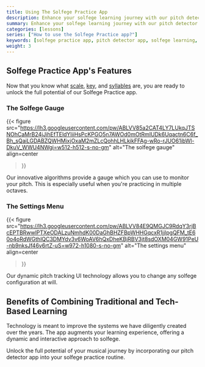 ```yaml
---
title: Using The Solfege Practice App
description: Enhance your solfege learning journey with our pitch detector app's powerful features.
summary: Enhance your solfege learning journey with our pitch detector app's powerful features.
categories: [lessons]
series: ["How to use the Solfege Practice app?"]
keywords: [solfege practice app, pitch detector app, solfege learning, musical features, syllables, solfege gauge, pitch monitoring, octave practice, solfege configuration, traditional learning, tech-based learning, interactive learning, innovative tools]
weight: 3
---
```


## Solfege Practice App's Features

Now that you know what [scale](https://en.wikipedia.org/wiki/Scale_(music)), [key](https://en.wikipedia.org/wiki/Key_(music)), and [syllables](https://en.wikipedia.org/wiki/Solf%C3%A8ge) are, you are ready to unlock the full potential of our Solfege Practice app.

### The Solfege Gauge

{{<
    figure
    src="https://lh3.googleusercontent.com/pw/ABLVV85a2CAT4LY7LUkqJTSNOhCaMrB24jJihEfTEldYliiHsPcKPGO5n7AWOd0mOtRmIUDk6Uqactn6C6f_Bh_sQaiLGDABZQWHMixjOxaM2mZLcQohhLHLkikFFAg-wRo-rJUO61ibWl-DkuV_WWU4NWgi=w512-h512-s-no-gm"
    alt="The solfege gauge"
    align=center
>}}

Our innovative algorithms provide a gauge which you can use to monitor your pitch. This is especially useful when you're practicing in multiple octaves. 

### The Settings Menu

{{<
    figure
    src="https://lh3.googleusercontent.com/pw/ABLVV84E9QMGJC9RdqY3rjBcEPTBRwwlPTXeODALzuNmhdK00DaGhBHZFBpWHHGqcxR1jjlpgQFM_tE60o4oRdWGthlQC3DMYdv3v6WoAV6hQxDheKBjRBV3jt8sdOXM04GW91PeU-nb9nksJf46v6rtZ-uS=w972-h1080-s-no-gm"
    alt="The settings menu"
    align=center
>}}

Our dynamic pitch tracking UI technology allows you to change any solfege configuration at will.


## Benefits of Combining Traditional and Tech-Based Learning

Technology is meant to improve the systems we have diligently created over the years. The app augments your learning experience, offering a dynamic and interactive approach to solfege.

Unlock the full potential of your musical journey by incorporating our pitch detector app into your solfege practice routine.
